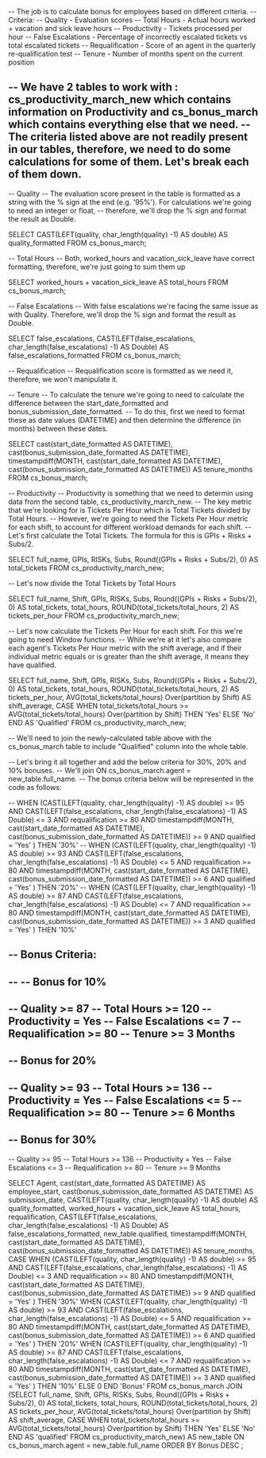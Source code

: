 -- The job is to calculate bonus for employees based on different criteria.
-- Criteria: 
			-- Quality - Evaluation scores
            -- Total Hours - Actual hours worked + vacation and sick leave hours
            -- Productivity - Tickets processed per hour
            -- False Escalations - Percentage of incorrectly escalated tickets vs total escalated tickets
            -- Requalification - Score of an agent in the quarterly re-qualification test
            -- Tenure - Number of months spent on the current position

-- We have 2 tables to work with : cs_productivity_march_new which contains information on Productivity and cs_bonus_march which contains everything else that we need.
-- The criteria listed above are not readily present in our tables, therefore, we need to do some calculations for some of them. Let's break each of them down.
--
-- Quality
-- The evaluation score present in the table is formatted as a string with the % sign at the end (e.g. '95%'). For calculations we're going to need an integer or float, 
-- therefore, we'll drop the % sign and format the result as Double.

SELECT CAST(LEFT(quality, char_length(quality) -1) AS double) AS quality_formatted
FROM cs_bonus_march;

-- Total Hours
-- Both, worked_hours and vacation_sick_leave have correct formatting, therefore, we're just going to sum them up

SELECT worked_hours + vacation_sick_leave AS total_hours
FROM cs_bonus_march;

-- False Escalations
-- With false escalations we're facing the same issue as with Quality. Therefore, we'll drop the % sign and format the result as Double.

SELECT false_escalations, CAST(LEFT(false_escalations, char_length(false_escalations) -1) AS Double) AS false_escalations_formatted
FROM cs_bonus_march;

-- Requalification
-- Requalification score is formatted as we need it, therefore, we won't manipulate it.

-- Tenure
-- To calculate the tenure we're going to need to calculate the difference between the start_date_formatted and bonus_submission_date_formatted. 
-- To do this, first we need to format these as date values (DATETIME) and then determine the difference (in months) between these dates.

SELECT  cast(start_date_formatted AS DATETIME), cast(bonus_submission_date_formatted AS DATETIME),
timestampdiff(MONTH, cast(start_date_formatted AS DATETIME), cast(bonus_submission_date_formatted AS DATETIME)) AS tenure_months
FROM    cs_bonus_march;


-- Productivity
-- Productivity is something that we need to determin using data from the second table, cs_productivity_march_new. 
-- The key metric that we're looking for is Tickets Per Hour which is Total Tickets divided by Total Hours.
-- However, we're going to need the Tickets Per Hour metric for each shift, to account for different workload demands for each shift.
-- Let's first calculate the Total Tickets. The formula for this is GPIs + Risks + Subs/2.

SELECT full_name, GPIs, RISKs, Subs, Round((GPIs + Risks + Subs/2), 0) AS total_tickets
FROM  cs_productivity_march_new;

-- Let's now divide the Total Tickets by Total Hours

SELECT full_name, Shift, GPIs, RISKs, Subs, Round((GPIs + Risks + Subs/2), 0) AS total_tickets,
total_hours,
ROUND(total_tickets/total_hours, 2) AS tickets_per_hour
FROM cs_productivity_march_new;

-- Let's now calculate the Tickets Per Hour for each shift. For this we're going to need Window functions.
-- While we're at it let's also compare each agent's Tickets Per Hour metric with the shift average, and if their individual metric equals or is greater than the shift average, it means they have qualified.

SELECT full_name, Shift, GPIs, RISKs, Subs, Round((GPIs + Risks + Subs/2), 0) AS total_tickets,
total_hours,
ROUND(total_tickets/total_hours, 2) AS tickets_per_hour,
AVG(total_tickets/total_hours) Over(partition by Shift) AS shift_average,
CASE
	WHEN total_tickets/total_hours >= AVG(total_tickets/total_hours) Over(partition by Shift) THEN 'Yes'
    ELSE 'No'
END AS 'Qualified'
FROM cs_productivity_march_new;


-- We'll need to join the newly-calculated table above with the cs_bonus_march table to include "Qualified" column into the whole table.


-- Let's bring it all together and add the below criteria for 30%, 20% and 10% bonuses. 
-- We'll join ON cs_bonus_march.agent = new_table.full_name.
-- The bonus criteria below will be represented in the code as follows:

--   WHEN (CAST(LEFT(quality, char_length(quality) -1) AS double) >= 95 AND CAST(LEFT(false_escalations, char_length(false_escalations) -1) AS Double) <= 3 AND requalification >= 80 AND timestampdiff(MONTH, cast(start_date_formatted AS DATETIME), cast(bonus_submission_date_formatted AS DATETIME)) >= 9 AND qualified = 'Yes' ) THEN '30%'
--   WHEN (CAST(LEFT(quality, char_length(quality) -1) AS double) >= 93 AND CAST(LEFT(false_escalations, char_length(false_escalations) -1) AS Double) <= 5 AND requalification >= 80 AND timestampdiff(MONTH, cast(start_date_formatted AS DATETIME), cast(bonus_submission_date_formatted AS DATETIME)) >= 6 AND qualified = 'Yes' ) THEN '20%'
--   WHEN (CAST(LEFT(quality, char_length(quality) -1) AS double) >= 87 AND CAST(LEFT(false_escalations, char_length(false_escalations) -1) AS Double) <= 7 AND requalification >= 80 AND timestampdiff(MONTH, cast(start_date_formatted AS DATETIME), cast(bonus_submission_date_formatted AS DATETIME)) >= 3 AND qualified = 'Yes' ) THEN '10%'

-- Bonus Criteria:
--
--
-- Bonus for 10%
--
-- Quality >= 87
-- Total Hours >= 120
-- Productivity = Yes
-- False Escalations  <= 7
-- Requalification >= 80
-- Tenure >= 3 Months
--
-- Bonus for 20%
--
-- Quality >= 93
-- Total Hours >= 136
-- Productivity = Yes
-- False Escalations  <= 5
-- Requalification >= 80
-- Tenure >= 6 Months
--
-- Bonus for 30%
--
-- Quality >= 95
-- Total Hours >= 136
-- Productivity = Yes
-- False Escalations  <= 3
-- Requalification >= 80
-- Tenure >= 9 Months


SELECT Agent, cast(start_date_formatted AS DATETIME) AS employee_start, cast(bonus_submission_date_formatted AS DATETIME) AS submission_date, 
	CAST(LEFT(quality, char_length(quality) -1) AS double) AS quality_formatted,
    worked_hours + vacation_sick_leave AS total_hours,
    requalification,
CAST(LEFT(false_escalations, char_length(false_escalations) -1) AS Double) AS false_escalations_formatted,
new_table.qualified,
timestampdiff(MONTH, cast(start_date_formatted AS DATETIME), cast(bonus_submission_date_formatted AS DATETIME)) AS tenure_months,
CASE
	    WHEN (CAST(LEFT(quality, char_length(quality) -1) AS double) >= 95 AND CAST(LEFT(false_escalations, char_length(false_escalations) -1) AS Double) <= 3 AND requalification >= 80 AND timestampdiff(MONTH, cast(start_date_formatted AS DATETIME), cast(bonus_submission_date_formatted AS DATETIME)) >= 9 AND qualified = 'Yes' ) THEN '30%'
        WHEN (CAST(LEFT(quality, char_length(quality) -1) AS double) >= 93 AND CAST(LEFT(false_escalations, char_length(false_escalations) -1) AS Double) <= 5 AND requalification >= 80 AND timestampdiff(MONTH, cast(start_date_formatted AS DATETIME), cast(bonus_submission_date_formatted AS DATETIME)) >= 6 AND qualified = 'Yes' ) THEN '20%'
        WHEN (CAST(LEFT(quality, char_length(quality) -1) AS double) >= 87 AND CAST(LEFT(false_escalations, char_length(false_escalations) -1) AS Double) <= 7 AND requalification >= 80 AND timestampdiff(MONTH, cast(start_date_formatted AS DATETIME), cast(bonus_submission_date_formatted AS DATETIME)) >= 3 AND qualified = 'Yes' ) THEN '10%'
	ELSE 0
END 'Bonus'
FROM cs_bonus_march
JOIN (SELECT full_name, Shift, GPIs, RISKs, Subs, Round((GPIs + Risks + Subs/2), 0) AS total_tickets,
total_hours,
ROUND(total_tickets/total_hours, 2) AS tickets_per_hour,
AVG(total_tickets/total_hours) Over(partition by Shift) AS shift_average,
CASE
	WHEN total_tickets/total_hours >= AVG(total_tickets/total_hours) Over(partition by Shift) THEN 'Yes'
    ELSE 'No'
END AS 'qualified'
FROM cs_productivity_march_new) AS new_table
	ON cs_bonus_march.agent = new_table.full_name
ORDER BY Bonus DESC
;
